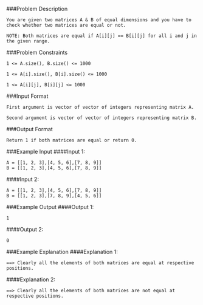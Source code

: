 ###Problem Description
```
You are given two matrices A & B of equal dimensions and you have to check whether two matrices are equal or not.

NOTE: Both matrices are equal if A[i][j] == B[i][j] for all i and j in the given range.
```


###Problem Constraints
```
1 <= A.size(), B.size() <= 1000

1 <= A[i].size(), B[i].size() <= 1000

1 <= A[i][j], B[i][j] <= 1000
```


###Input Format
```
First argument is vector of vector of integers representing matrix A.

Second argument is vector of vector of integers representing matrix B.
```


###Output Format
```
Return 1 if both matrices are equal or return 0.
```



###Example Input
####Input 1:

```
A = [[1, 2, 3],[4, 5, 6],[7, 8, 9]]
B = [[1, 2, 3],[4, 5, 6],[7, 8, 9]]
```
####Input 2:

```
A = [[1, 2, 3],[4, 5, 6],[7, 8, 9]]
B = [[1, 2, 3],[7, 8, 9],[4, 5, 6]]
```

###Example Output
####Output 1:

```
1
```
####Output 2:

```
0
```


###Example Explanation
####Explanation 1:

```
==> Clearly all the elements of both matrices are equal at respective positions.
```
####Explanation 2:

```
==> Clearly all the elements of both matrices are not equal at respective positions.
```
